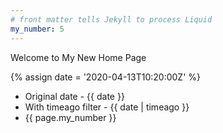 ```yaml
---
# front matter tells Jekyll to process Liquid
my_number: 5
---
```


Welcome to My New Home Page

{% assign date = '2020-04-13T10:20:00Z' %}

- Original date - {{ date }}
- With timeago filter - {{ date | timeago }}
- {{ page.my_number }}